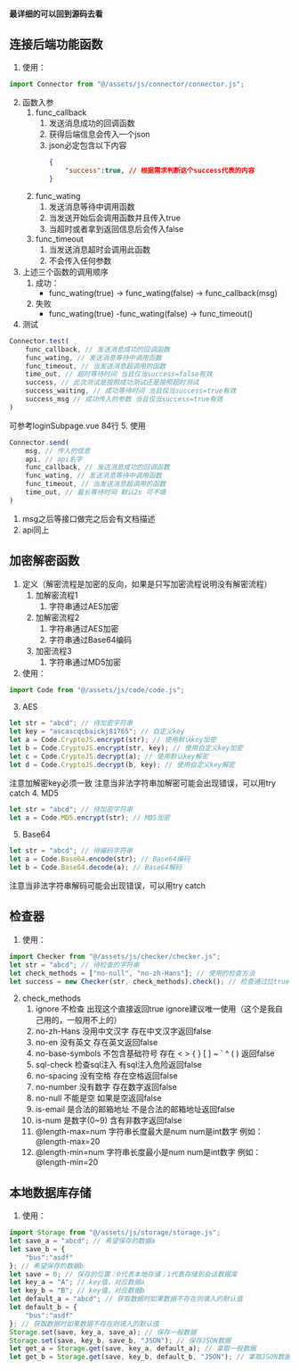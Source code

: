 #### 最详细的可以回到源码去看
## 连接后端功能函数
1. 使用：
```js
import Connector from "@/assets/js/connector/connector.js";
```
2. 函数入参
    1. func_callback
        1. 发送消息成功的回调函数
        2. 获得后端信息会传入一个json
        3. json必定包含以下内容
            ```json
            {
                "success":true, // 根据需求判断这个success代表的内容
            }
            ```
    2. func_wating
        1. 发送消息等待中调用函数
        2. 当发送开始后会调用函数并且传入true
        3. 当超时或者拿到返回信息后会传入false
    3. func_timeout
        1. 当发送消息超时会调用此函数
        2. 不会传入任何参数
3. 上述三个函数的调用顺序
    1. 成功：
        - func_wating(true) -> func_wating(false) -> func_callback(msg)
    2. 失败
        - func_wating(true) -func_wating(false) -> func_timeout()
4. 测试
```js
Connector.test(
    func_callback, // 发送消息成功的回调函数
    func_wating, // 发送消息等待中调用函数
    func_timeout, // 当发送消息超调用的函数
    time_out, // 超时等待时间 当且仅当success=false有效
    success, // 此次测试是按照成功测试还是按照超时测试
    success_waiting, // 成功等待时间 当且仅当success=true有效
    success_msg // 成功传入的参数 当且仅当success=true有效
)
```
可参考loginSubpage.vue 84行
5. 使用
```js
Connector.send(
    msg, // 传入的信息
    api, // api名字
    func_callback, // 发送消息成功的回调函数
    func_wating, // 发送消息等待中调用函数
    func_timeout, // 当发送消息超调用的函数
    time_out, // 最长等待时间 默认2s 可不填
)
```
1. msg之后等接口做完之后会有文档描述
2. api同上
## 加密解密函数
1. 定义（解密流程是加密的反向，如果是只写加密流程说明没有解密流程）
    1. 加解密流程1
        1. 字符串通过AES加密
    2. 加解密流程2
        1. 字符串通过AES加密
        2. 字符串通过Base64编码
    3. 加密流程3
        1. 字符串通过MD5加密
2. 使用：
```js
import Code from "@/assets/js/code/code.js";
```
3. AES
```js
let str = "abcd"; // 待加密字符串
let key = "ascascqcbaickj81765"; // 自定义key
let a = Code.CryptoJS.encrypt(str); // 使用默认key加密
let b = Code.CryptoJS.encrypt(str, key); // 使用自定义key加密
let c = Code.CryptoJS.decrypt(a); // 使用默认key解密
let d = Code.CryptoJS.decrypt(b, key); // 使用自定义key解密
```
注意加解密key必须一致
注意当非法字符串加解密可能会出现错误，可以用try catch
4. MD5
```js
let str = "abcd"; // 待加密字符串
let a = Code.MD5.encrypt(str); // MD5加密
```
5. Base64
```js
let str = "abcd"; // 待编码字符串
let a = Code.Base64.encode(str); // Base64编码
let b = Code.Base64.decode(a); // Base64解码
```
注意当非法字符串解码可能会出现错误，可以用try catch
## 检查器
1. 使用：
```js
import Checker from "@/assets/js/checker/checker.js";
let str = "abcd"; // 待检查的字符串
let check_methods = ["no-null", "no-zh-Hans"]; // 使用的检查方法
let success = new Checker(str, check_methods).check(); // 检查通过位true，失败为false
```
2. check_methods
    1. ignore 不检查 出现这个直接返回true ignore建议唯一使用（这个是我自己用的，一般用不上的）
    2. no-zh-Hans 没用中文汉字 存在中文汉字返回false
    3. no-en 没有英文 存在英文返回false
    4. no-base-symbols 不包含基础符号 存在 < > { } [ ] ~ ` ^ ( ) 返回false
    5. sql-check 检查sql注入 有sql注入危险返回false
    6. no-spacing 没有空格 存在空格返回false
    7. no-number 没有数字 存在数字返回false
    8. no-null 不能是空 如果是空返回false
    9. is-email 是合法的邮箱地址 不是合法的邮箱地址返回false
    10. is-num 是数字(0~9) 含有非数字返回false
    11. @length-max=num 字符串长度最大是num num是int数字 例如：@length-max=20
    12. @length-min=num 字符串长度最小是num num是int数字 例如：@length-min=20
## 本地数据库存储
1. 使用：
```js
import Storage from "@/assets/js/storage/storage.js";
let save_a = "abcd"; // 希望保存的数据a
let save_b = {
    "bus":"asdf"
}; // 希望保存的数据b
let save = 0; // 保存的位置：0代表本地存储；1代表存储到会话数据库
let key_a = "A"; // key值，对应数据a
let key_b = "B"; // key值，对应数据b
let default_a = "abcd"; // 获取数据时如果数据不存在则填入的默认值
let default_b = {
    "bus":"asdf"
}; // 获取数据时如果数据不存在则填入的默认值
Storage.set(save, key_a, save_a); // 保存一般数据
Storage.set(save, key_b, save_b, "JSON"); // 保存JSON数据
let get_a = Storage.get(save, key_a, default_a); // 拿取一般数据
let get_b = Storage.get(save, key_b, default_b, "JSON"); // 拿取JSON数据
```